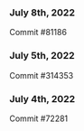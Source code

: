 ### July 8th, 2022

Commit #81186

### July 5th, 2022

Commit #314353


### July 4th, 2022

Commit #72281
